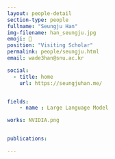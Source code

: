 ```yaml
---
layout: people-detail
section-type: people
fullname: "Seungju Han"
img-filename: han_seungju.jpg
emoji: 🤸
position: "Visiting Scholar"
permalink: people/seungju.html
email: wade3han@snu.ac.kr

social:
  - title: home
    url: https://seungjuhan.me/


fields:
    - name : Large Language Model

works: NVIDIA.png


publications:

---
```

